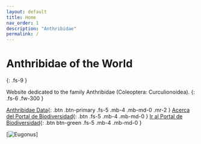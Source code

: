 ```yaml
---
layout: default
title: Home
nav_order: 1
description: "Anthribidae"
permalink: /
---
```


# Anthribidae of the World
{: .fs-9 }

Website dedicated to the family Anthribidae (Coleoptera: Curculionoidea).
{: .fs-6 .fw-300 }

[Anthribidae Data](https://guatemalaportal.github.io/docs/unirse){: .btn .btn-primary .fs-5 .mb-4 .mb-md-0 .mr-2 } [Acerca del Portal de Biodiversidad](https://guatemalaportal.github.io/docs/acerca/){: .btn .fs-5 .mb-4 .mb-md-0 } 
[Ir al Portal de Biodiversidad](https://biodiversidad.gt){: .btn btn-green .fs-5 .mb-4 .mb-md-0 } 


[<img src="https://serv.biokic.asu.edu/imglib/ecdysis/ASU_ASUCOB/ASUCOB0014/ASUCOB0014307_lateral_edited_1613605757.jpg" alt="Eugonus">]



